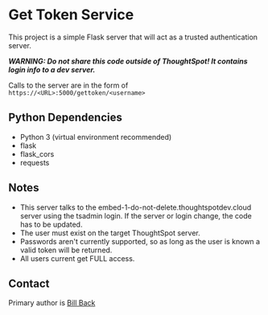 # Get Token Service

This project is a simple Flask server that will act as a trusted authentication server.

**_WARNING:  Do not share this code outside of ThoughtSpot!  It contains login info to a dev server._**

Calls to the server are in the form of `https://<URL>:5000/gettoken/<username>`

## Python Dependencies
* Python 3 (virtual environment recommended)
* flask
* flask_cors
* requests

## Notes

* This server talks to the embed-1-do-not-delete.thoughtspotdev.cloud server using the tsadmin login.
If the server or login change, the code has to be updated.
* The user must exist on the target ThoughtSpot server.
* Passwords aren't currently supported, so as long as the user is known a valid token will be returned.
* All users current get FULL access.

## Contact
Primary author is [Bill Back](https://github.com/billdback-ts)